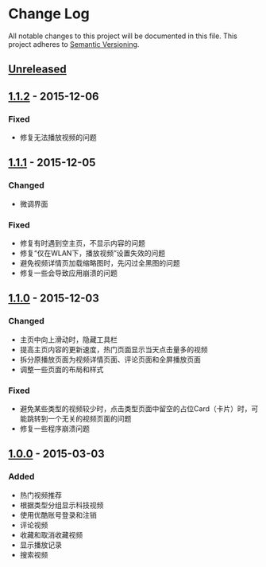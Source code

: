 # Change Log
All notable changes to this project will be documented in this file.
This project adheres to [Semantic Versioning](http://semver.org/).

## [Unreleased]

## [1.1.2] - 2015-12-06
### Fixed
- 修复无法播放视频的问题

## [1.1.1] - 2015-12-05
### Changed
- 微调界面

### Fixed
- 修复有时遇到空主页，不显示内容的问题
- 修复“仅在WLAN下，播放视频”设置失效的问题
- 避免视频详情页加载缩略图时，先闪过全黑图的问题
- 修复一些会导致应用崩溃的问题

## [1.1.0] - 2015-12-03
### Changed
- 主页中向上滑动时，隐藏工具栏
- 提高主页内容的更新速度，热门页面显示当天点击量多的视频
- 拆分原播放页面为视频详情页面、评论页面和全屏播放页面
- 调整一些页面的布局和样式

### Fixed
- 避免某些类型的视频较少时，点击类型页面中留空的占位Card（卡片）时，可能跳转到一个无关的视频页面的问题
- 修复一些程序崩溃问题

## [1.0.0] - 2015-03-03
### Added
- 热门视频推荐
- 根据类型分组显示科技视频
- 使用优酷账号登录和注销
- 评论视频
- 收藏和取消收藏视频
- 显示播放记录
- 搜索视频

[Unreleased]: https://github.com/OptimalOrange/CoolTechnologies/compare/v1.1.2...HEAD
[1.1.2]: https://github.com/OptimalOrange/CoolTechnologies/compare/v1.1.1...v1.1.2
[1.1.1]: https://github.com/OptimalOrange/CoolTechnologies/compare/v1.1.0...v1.1.1
[1.1.0]: https://github.com/OptimalOrange/CoolTechnologies/compare/v1.0.0...v1.1.0
[1.0.0]: https://github.com/OptimalOrange/CoolTechnologies/compare/8fada1475dc7a2ff179e3809650233fc2820c0fc...v1.0.0
